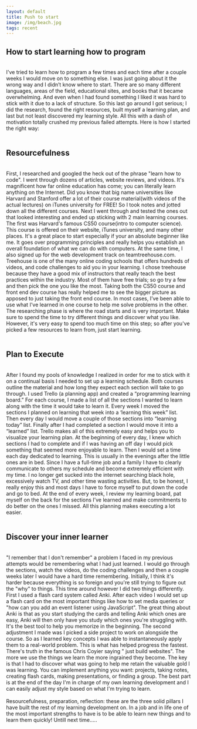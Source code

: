 ```yaml
---
layout: default
title: Push to start
image: /img/beach.jpg
tags: recent
---
```



<h2>How to start learning how to program</h2>
<br>
I've tried to learn how to program a few times and each time after a couple weeks I would move on to something else. I was just going about it the wrong way and I didn’t know where to start. There are so many different languages, areas of the field, educational sites, and books that it became overwhelming. And even when I had found something I liked it was hard to stick with it due to a lack of structure. So this last go around I got serious; I did the research, found the right resources, built myself a learning plan, and last but not least discovered my learning style. All this with a dash of motivation totally crushed my previous failed attempts. Here is how I started the right way:
<br>
<br>
<h2>Resourcefulness</h2>
<br>
First, I researched and googled the heck out of the phrase "learn how to code". I went through dozens of articles, website reviews, and videos. It's magnificent how far online education has come; you can literally learn anything on the Internet. Did you know that big name universities like Harvard and Stanford offer a lot of their course material(with videos of the actual lectures) on iTunes university for FREE! So I took notes and jotted down all the different courses. Next I went through and tested the ones out that looked interesting and ended up sticking with 2 main learning courses. The first was Harvard's famous CS50 course(intro to computer science). This course is offered on their website, iTunes university, and many other places. It's a great place to start especially if your an absolute beginner like me. It goes over programming principles and really helps you establish an overall foundation of what we can do with computers. At the same time, I also signed up for the web development track on teamtreehouse.com. Treehouse is one of the many online coding schools that offers hundreds of videos, and code challenges to aid you in your learning. I chose treehouse because they have a good mix of instructors that really teach the best practices within the industry. Most of them have free trials; so go try a few and then pick the one you like the most. Taking both the CS50 course and front end dev course has really helped me to see the bigger picture as apposed to just taking the front end course. In most cases, I’ve been able to use what I've learned in one course to help me solve problems in the other. The researching phase is where the road starts and is very important. Make sure to spend the time to try different things and discover what you like. However, it's very easy to spend too much time on this step; so after you've picked a few resources to learn from, just start learning.
<br>
<br>
<h2>Plan to Execute</h2>
<br>
After I found my pools of knowledge I realized in order for me to stick with it on a continual basis I needed to set up a learning schedule. Both courses outline the material and how long they expect each section will take to go through. I used Trello (a planning app) and created a “programming learning board.” For each course, I made a list of all the sections I wanted to learn along with the time it would take to learn it. Every week I moved the sections I planned on learning that week into a ‘learning this week” list. Then every day I would move a couple of those sections into “learning today” list. Finally after I had completed a section I would move it into a “learned” list. Trello makes all of this extremely easy and helps you to visualize your learning plan. At the beginning of every day, I knew which sections I had to complete and if I was having an off day I would pick something that seemed more enjoyable to learn. Then I would set a time each day dedicated to learning. This is usually in the evenings after the little ones are in bed. Since I have a full-time job and a family I have to clearly communicate to others my schedule and  become extremely efficient with my time. I no longer get sucked into the internet searching black hole, excessively watch TV, and other time wasting activities.  But, to be honest, I really enjoy this and most days I have to force myself to put down the code and go to bed. At the end of every week, I review my learning board, pat myself on the back for the sections I’ve learned and make commitments to do better on the ones I missed. All this planning makes executing a lot easier.
<br>
<br>
<h2> Discover your inner learner</h2>
<br>
"I remember that I don't remember" a problem I faced in my previous attempts would be remembering what I had just learned. I would go through the sections, watch the videos, do the coding challenges and then a couple weeks later I would have a hard time remembering. Initially, I think it's harder because everything is so foreign and you're still trying to figure out the "why" to things. This time around however I did two things differently. First I used a flash card system called Anki. After each video I would set up a flash card on the most important things like how to set media queries or "how can you add an event listener using JavaScript". The great thing about Anki is that as you start studying the cards and telling Anki which ones are easy, Anki will then only have you study which ones you're struggling with. It's the best tool to help you memorize in the beginning. The second adjustment I made was I picked a side project to work on alongside the course. So as I learned key concepts I was able to instantaneously apply them to a real-world problem. This is what has helped progress the fastest. There's truth in the famous Chris Coyier saying " just build websites". The more we use the things we learn the more ingrained they become. The key is that I had to discover what was going to help me retain the valuable gold I was learning.  You can implement anything you want: projects, taking notes, creating flash cards, making presentations, or finding a group. The best part is at the end of the day I'm in charge of my own learning development and I can easily adjust my style based on what I'm trying to learn. 
<br>
<br>
Resourcefulness, preparation, reflection: these are the three solid pillars I have built the rest of my learning development on.  In a job and in life one of the most important strengths to have is to be able to learn new things and to learn them quickly! Untill next time.....
